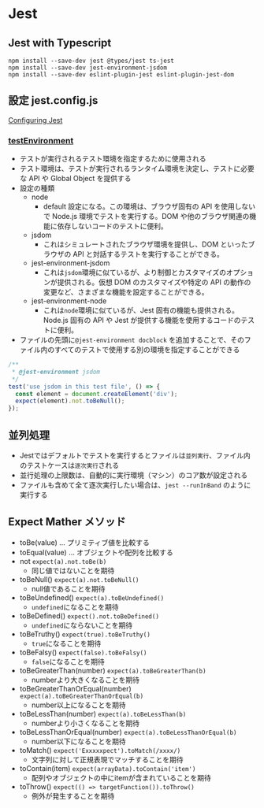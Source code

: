 # Jest

## Jest with Typescript

```
npm install --save-dev jest @types/jest ts-jest
npm install --save-dev jest-environment-jsdom
npm install --save-dev eslint-plugin-jest eslint-plugin-jest-dom
```

## 設定 jest.config.js

[Configuring Jest](https://jestjs.io/docs/configuration)

### [testEnvironment](https://jestjs.io/docs/configuration#testenvironment-string)

- テストが実行されるテスト環境を指定するために使用される
- テスト環境は、テストが実行されるランタイム環境を決定し、テストに必要な API や Global Object を提供する
- 設定の種類
  - node
    - default 設定になる。この環境は、ブラウザ固有の API を使用しないで Node.js 環境でテストを実行する。DOM や他のブラウザ関連の機能に依存しないコードのテストに便利。
  - jsdom
    - これはシミュレートされたブラウザ環境を提供し、DOM といったブラウザの API と対話するテストを実行することができる。
  - jest-environment-jsdom
    - これは`jsdom`環境に似ているが、より制御とカスタマイズのオプションが提供される。仮想 DOM のカスタマイズや特定の API の動作の変更など、さまざまな機能を設定することができる。
  - jest-environment-node
    - これは`node`環境に似ているが、Jest 固有の機能も提供される。Node.js 固有の API や Jest が提供する機能を使用するコードのテストに便利。
- ファイルの先頭に`@jest-environment docblock` を追加することで、そのファイル内のすべてのテストで使用する別の環境を指定することができる

```js
/**
 * @jest-environment jsdom
 */
test('use jsdom in this test file', () => {
  const element = document.createElement('div');
  expect(element).not.toBeNull();
});
```

## 並列処理
- Jestではデフォルトでテストを実行するとファイルは`並列実行`、ファイル内のテストケースは`逐次実行`される
- 並行処理の上限数は、自動的に実行環境（マシン）のコア数が設定される
- ファイルも含めて全て逐次実行したい場合は、`jest --runInBand` のように実行する 

## Expect Mather メソッド
- toBe(value) ... プリミティブ値を比較する
- toEqual(value) ... オブジェクトや配列を比較する
- not `expect(a).not.toBe(b)`
  - 同じ値ではないことを期待
- toBeNull() `expect(a).not.toBeNull()`
  - null値であることを期待
- toBeUndefined() `expect(a).toBeUndefined()`
  - `undefined`になることを期待
- toBeDefined() `expect().not.toBeDefined()`
  - `undefined`にならないことを期待
- toBeTruthy() `expect(true).toBeTruthy()`
  - `true`になることを期待
- toBeFalsy() `expect(false).toBeFalsy()`
  - `false`になることを期待
- toBeGreaterThan(number) `expect(a).toBeGreaterThan(b)`
  - numberより大きくなることを期待
- toBeGreaterThanOrEqual(number) `expect(a).toBeGreaterThanOrEqual(b)`
  - number以上になることを期待
- toBeLessThan(number) `expect(a).toBeLessThan(b)`
  - numberより小さくなることを期待
- toBeLessThanOrEqual(number) `expect(a).toBeLessThanOrEqual(b)`
  - number以下になることを期待
- toMatch() `expect('Exxxxxpect').toMatch(/xxxx/)`
  - 文字列に対して正規表現でマッチすることを期待
- toContain(item) `expect(arrayData).toContain('item')`
  - 配列やオブジェクトの中にitemが含まれていることを期待
- toThrow() `expect(() => targetFunction()).toThrow()`
  - 例外が発生することを期待
